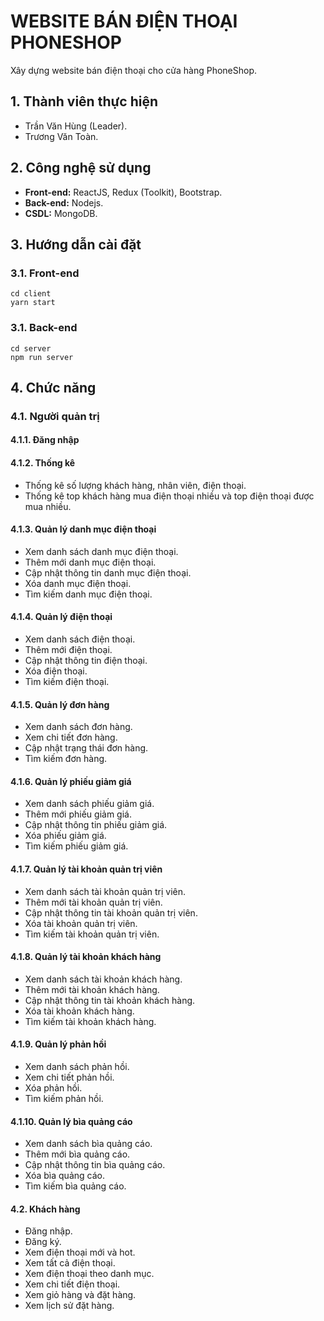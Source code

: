 # WEBSITE BÁN ĐIỆN THOẠI PHONESHOP
Xây dựng website bán điện thoại cho cửa hàng PhoneShop.

## 1. Thành viên thực hiện
- Trần Văn Hùng (Leader).
- Trương Văn Toàn.

## 2. Công nghệ sử dụng
- **Front-end:** ReactJS, Redux (Toolkit), Bootstrap.
- **Back-end:** Nodejs.
- **CSDL:** MongoDB.

## 3. Hướng dẫn cài đặt
### 3.1. Front-end
`cd client`  
`yarn start`

### 3.1. Back-end
`cd server`  
`npm run server`

## 4. Chức năng

### 4.1. Người quản trị

#### 4.1.1. Đăng nhập

#### 4.1.2. Thống kê
- Thống kê số lượng khách hàng, nhân viên, điện thoại.
- Thống kê top khách hàng mua điện thoại nhiều và top điện thoại được mua nhiều.

#### 4.1.3. Quản lý danh mục điện thoại
- Xem danh sách danh mục điện thoại.
- Thêm mới danh mục điện thoại.
- Cập nhật thông tin danh mục điện thoại.
- Xóa danh mục điện thoại.
- Tìm kiếm danh mục điện thoại.

#### 4.1.4. Quản lý điện thoại
- Xem danh sách điện thoại.
- Thêm mới điện thoại.
- Cập nhật thông tin điện thoại.
- Xóa điện thoại.
- Tìm kiếm điện thoại.

#### 4.1.5. Quản lý đơn hàng
- Xem danh sách đơn hàng.
- Xem chi tiết đơn hàng.
- Cập nhật trạng thái đơn hàng.
- Tìm kiếm đơn hàng.

#### 4.1.6. Quản lý phiếu giảm giá
- Xem danh sách phiếu giảm giá.
- Thêm mới phiếu giảm giá.
- Cập nhật thông tin phiếu giảm giá.
- Xóa phiếu giảm giá.
- Tìm kiếm phiếu giảm giá.

#### 4.1.7. Quản lý tài khoản quản trị viên
- Xem danh sách tài khoản quản trị viên.
- Thêm mới tài khoản quản trị viên.
- Cập nhật thông tin tài khoản quản trị viên.
- Xóa tài khoản quản trị viên.
- Tìm kiếm tài khoản quản trị viên.

#### 4.1.8. Quản lý tài khoản khách hàng
- Xem danh sách tài khoản khách hàng.
- Thêm mới tài khoản khách hàng.
- Cập nhật thông tin tài khoản khách hàng.
- Xóa tài khoản khách hàng.
- Tìm kiếm tài khoản khách hàng.

#### 4.1.9. Quản lý phản hồi
- Xem danh sách phản hồi.
- Xem chi tiết phản hồi.
- Xóa phản hồi.
- Tìm kiếm phản hồi.

#### 4.1.10. Quản lý bìa quảng cáo
- Xem danh sách bìa quảng cáo.
- Thêm mới bìa quảng cáo.
- Cập nhật thông tin bìa quảng cáo.
- Xóa bìa quảng cáo.
- Tìm kiếm bìa quảng cáo.

#### 4.2. Khách hàng
- Đăng nhập.
- Đăng ký.
- Xem điện thoại mới và hot.
- Xem tất cả điện thoại.
- Xem điện thoại theo danh mục.
- Xem chi tiết điện thoại.
- Xem giỏ hàng và đặt hàng.
- Xem lịch sử đặt hàng.